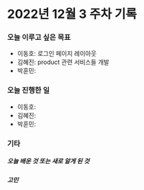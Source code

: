 # 2022년 12월 3 주차 기록
### 오늘 이루고 싶은 목표
- 이동호: 로그인 페이지 레이아웃 
- 김혜진: product 관련 서비스들 개발
- 박훈민: 

### 오늘 진행한 일 
- 이동호: 
- 김혜진:
- 박훈민: 

### 기타
##### 오늘 배운 것 또는 새로 알게 된 것

##### 고민

##### 
